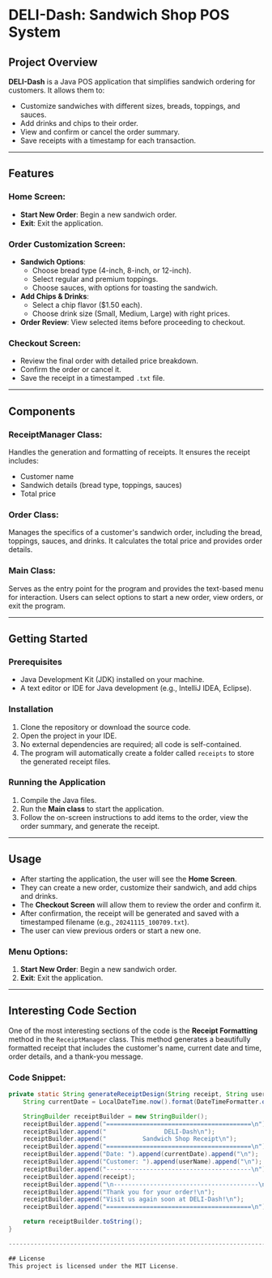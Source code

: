 # DELI-Dash: Sandwich Shop POS System

## Project Overview
**DELI-Dash** is a Java POS application that simplifies sandwich ordering for customers. It allows them to:
- Customize sandwiches with different sizes, breads, toppings, and sauces.
- Add drinks and chips to their order.
- View and confirm or cancel the order summary.
- Save receipts with a timestamp for each transaction.


---

## Features

### Home Screen:
- **Start New Order**: Begin a new sandwich order.
- **Exit**: Exit the application.

### Order Customization Screen:
- **Sandwich Options**:
  - Choose bread type (4-inch, 8-inch, or 12-inch).
  - Select regular and premium toppings.
  - Choose sauces, with options for toasting the sandwich.
- **Add Chips & Drinks**:
  - Select a chip flavor ($1.50 each).
  - Choose drink size (Small, Medium, Large) with right prices.
- **Order Review**: View selected items before proceeding to checkout.

### Checkout Screen:
- Review the final order with detailed price breakdown.
- Confirm the order or cancel it.
- Save the receipt in a timestamped `.txt` file.

---

## Components

### ReceiptManager Class:
Handles the generation and formatting of receipts. It ensures the receipt includes:
- Customer name
- Sandwich details (bread type, toppings, sauces)
- Total price

### Order Class:
Manages the specifics of a customer's sandwich order, including the bread, toppings, sauces, and drinks. It calculates the total price and provides order details.

### Main Class:
Serves as the entry point for the program and provides the text-based menu for interaction. Users can select options to start a new order, view orders, or exit the program.

---

## Getting Started

### Prerequisites
- Java Development Kit (JDK) installed on your machine.
- A text editor or IDE for Java development (e.g., IntelliJ IDEA, Eclipse).

### Installation
1. Clone the repository or download the source code.
2. Open the project in your IDE.
3. No external dependencies are required; all code is self-contained.
4. The program will automatically create a folder called `receipts` to store the generated receipt files.

### Running the Application
1. Compile the Java files.
2. Run the **Main class** to start the application.
3. Follow the on-screen instructions to add items to the order, view the order summary, and generate the receipt.

---

## Usage
- After starting the application, the user will see the **Home Screen**.
- They can create a new order, customize their sandwich, and add chips and drinks.
- The **Checkout Screen** will allow them to review the order and confirm it.
- After confirmation, the receipt will be generated and saved with a timestamped filename (e.g., `20241115_100709.txt`).
- The user can view previous orders or start a new one.

### Menu Options:
1. **Start New Order**: Begin a new sandwich order.
0. **Exit**: Exit the application.
---

## Interesting Code Section

One of the most interesting sections of the code is the **Receipt Formatting** method in the `ReceiptManager` class. This method generates a beautifully formatted receipt that includes the customer's name, current date and time, order details, and a thank-you message.

### Code Snippet:
```java
private static String generateReceiptDesign(String receipt, String userName) {
    String currentDate = LocalDateTime.now().format(DateTimeFormatter.ofPattern("yyyy-MM-dd HH:mm:ss"));

    StringBuilder receiptBuilder = new StringBuilder();
    receiptBuilder.append("========================================\n");
    receiptBuilder.append("                DELI-Dash\n");
    receiptBuilder.append("          Sandwich Shop Receipt\n");
    receiptBuilder.append("========================================\n");
    receiptBuilder.append("Date: ").append(currentDate).append("\n");
    receiptBuilder.append("Customer: ").append(userName).append("\n");
    receiptBuilder.append("----------------------------------------\n");
    receiptBuilder.append(receipt);
    receiptBuilder.append("\n----------------------------------------\n");
    receiptBuilder.append("Thank you for your order!\n");
    receiptBuilder.append("Visit us again soon at DELI-Dash!\n");
    receiptBuilder.append("========================================\n");

    return receiptBuilder.toString();
}

--------------------------------------------------------------------------------------------------------

## License
This project is licensed under the MIT License.
